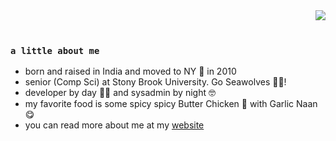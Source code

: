

<img align="right" style="float:right" src="https://github.com/sdesingh/sdesingh/blob/master/computers.gif" />

<br/>
<br/>

### `a little about me`

- born and raised in India and moved to NY 🗽 in 2010
- senior (Comp Sci) at Stony Brook University. Go Seawolves 🌊🐺!
- developer by day 👨‍💻 and sysadmin by night 🤓 
- my favorite food is some spicy spicy Butter Chicken 🍗 with Garlic Naan 😋 
- you can read more about me at my [website](https://samsingh.dev)

<br/>
<br/>
